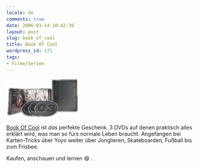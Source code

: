 ```yaml
---
locale: de
comments: true
date: 2006-03-14 10:42:39
layout: post
slug: book_of_cool
title: Book Of Cool
wordpress_id: 171
tags:
- Filme/Serien
---
```


[![Book of Cool](/images/2006-03-14-book_of_cool/bookofcool.png)](http://bookofcool.com)

[Book Of Cool](http://bookofcool.com) ist *das* perfekte Geschenk. 3 DVDs auf
denen praktisch alles erklärt wird, was man so fürs normale Leben braucht.
Angefangen bei Karten-Tricks über Yoyo weiter über Jonglieren, Skateboarden,
Fußball bis zum Frisbee.

Kaufen, anschauen und lernen :smile: .

